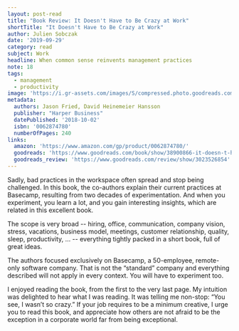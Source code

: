 ```yaml
---
layout: post-read
title: "Book Review: It Doesn't Have to Be Crazy at Work"
shortTitle: "It Doesn't Have to Be Crazy at Work"
author: Julien Sobczak
date: '2019-09-29'
category: read
subject: Work
headline: When common sense reinvents management practices
note: 18
tags:
  - management
  - productivity
image: 'https://i.gr-assets.com/images/S/compressed.photo.goodreads.com/books/1526057292l/38900866.jpg'
metadata:
  authors: Jason Fried, David Heinemeier Hansson
  publisher: "Harper Business"
  datePublished: '2018-10-02'
  isbn: '0062874780'
  numberOfPages: 240
links:
  amazon: 'https://www.amazon.com/gp/product/0062874780/'
  goodreads: 'https://www.goodreads.com/book/show/38900866-it-doesn-t-have-to-be-crazy-at-work'
  goodreads_review: 'https://www.goodreads.com/review/show/3023526854'
---
```


Sadly, bad practices in the workspace often spread and stop being challenged. In this book, the co-authors explain their current practices at Basecamp, resulting from two decades of experimentation. And when you experiment, you learn a lot, and you gain interesting insights, which are related in this excellent book.

The scope is very broad -- hiring, office, communication, company vision, stress, vacations, business model, meetings, customer relationship, quality, sleep, productivity, … -- everything tightly packed in a short book, full of great ideas.

The authors focused exclusively on Basecamp, a 50-employee, remote-only software company. That is not the “standard” company and everything described will not apply in every context. You will have to experiment too.

I enjoyed reading the book, from the first to the very last page. My intuition was delighted to hear what I was reading. It was telling me non-stop: “You see, I wasn’t so crazy.” If your job requires to be a minimum creative, I urge you to read this book, and appreciate how others are not afraid to be the exception in a corporate world far from being exceptional.

